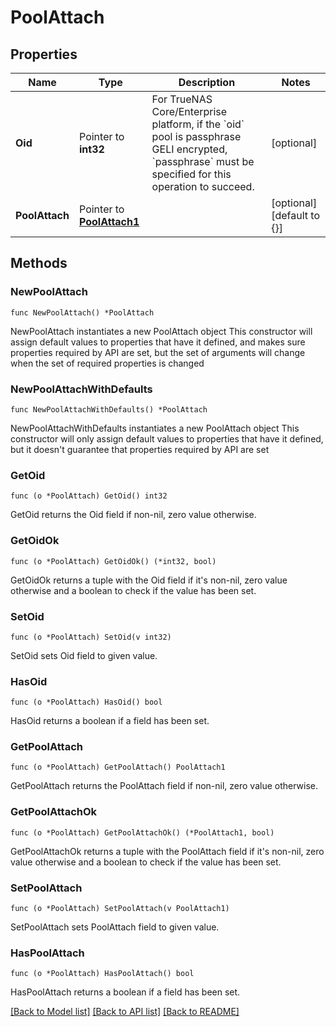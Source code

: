# PoolAttach

## Properties

Name | Type | Description | Notes
------------ | ------------- | ------------- | -------------
**Oid** | Pointer to **int32** | For TrueNAS Core/Enterprise platform, if the &#x60;oid&#x60; pool is passphrase GELI encrypted, &#x60;passphrase&#x60; must be specified for this operation to succeed. | [optional] 
**PoolAttach** | Pointer to [**PoolAttach1**](PoolAttach1.md) |  | [optional] [default to {}]

## Methods

### NewPoolAttach

`func NewPoolAttach() *PoolAttach`

NewPoolAttach instantiates a new PoolAttach object
This constructor will assign default values to properties that have it defined,
and makes sure properties required by API are set, but the set of arguments
will change when the set of required properties is changed

### NewPoolAttachWithDefaults

`func NewPoolAttachWithDefaults() *PoolAttach`

NewPoolAttachWithDefaults instantiates a new PoolAttach object
This constructor will only assign default values to properties that have it defined,
but it doesn't guarantee that properties required by API are set

### GetOid

`func (o *PoolAttach) GetOid() int32`

GetOid returns the Oid field if non-nil, zero value otherwise.

### GetOidOk

`func (o *PoolAttach) GetOidOk() (*int32, bool)`

GetOidOk returns a tuple with the Oid field if it's non-nil, zero value otherwise
and a boolean to check if the value has been set.

### SetOid

`func (o *PoolAttach) SetOid(v int32)`

SetOid sets Oid field to given value.

### HasOid

`func (o *PoolAttach) HasOid() bool`

HasOid returns a boolean if a field has been set.

### GetPoolAttach

`func (o *PoolAttach) GetPoolAttach() PoolAttach1`

GetPoolAttach returns the PoolAttach field if non-nil, zero value otherwise.

### GetPoolAttachOk

`func (o *PoolAttach) GetPoolAttachOk() (*PoolAttach1, bool)`

GetPoolAttachOk returns a tuple with the PoolAttach field if it's non-nil, zero value otherwise
and a boolean to check if the value has been set.

### SetPoolAttach

`func (o *PoolAttach) SetPoolAttach(v PoolAttach1)`

SetPoolAttach sets PoolAttach field to given value.

### HasPoolAttach

`func (o *PoolAttach) HasPoolAttach() bool`

HasPoolAttach returns a boolean if a field has been set.


[[Back to Model list]](../README.md#documentation-for-models) [[Back to API list]](../README.md#documentation-for-api-endpoints) [[Back to README]](../README.md)


